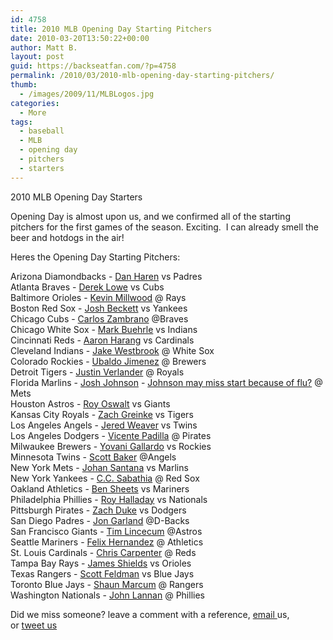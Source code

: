 ```yaml
---
id: 4758
title: 2010 MLB Opening Day Starting Pitchers
date: 2010-03-20T13:50:22+00:00
author: Matt B.
layout: post
guid: https://backseatfan.com/?p=4758
permalink: /2010/03/2010-mlb-opening-day-starting-pitchers/
thumb:
  - /images/2009/11/MLBLogos.jpg
categories:
  - More
tags:
  - baseball
  - MLB
  - opening day
  - pitchers
  - starters
---
```


<div class="entry">
  <p>
    2010 MLB Opening Day Starters
  </p>

  <p>
    Opening Day is almost upon us, and we confirmed all of the starting pitchers for the first games of the season. Exciting.  I can already smell the beer and hotdogs in the air!
  </p>

  <p>
    Heres the Opening Day Starting Pitchers:
  </p>

  <p>
    Arizona Diamondbacks - <a href="https://www.sportingnews.com/mlb/article/2010-03-25/haren-hit-hard-d-backs-loss-cubs">Dan Haren</a> vs Padres<br /> Atlanta Braves - <a href="http://blogs.ajc.com/atlanta-braves-blog/2010/02/28/cox-tabs-lowe-to-start-opening-day/">Derek Lowe</a> vs Cubs<br /> Baltimore Orioles - <a href="https://www.baltimoresun.com/sports/orioles/bal-osnotes0329,0,4919881.story">Kevin Millwood</a> @ Rays<br /> Boston Red Sox - <a href="http://sports.espn.go.com/boston/mlb/news/story?id=5031726">Josh Beckett</a> vs Yankees<br /> Chicago Cubs - <a href="http://mlb.mlb.com/news/article.jsp?ymd=20100331&content_id=9033166&vkey=news_mlb&fext=.jsp&c_id=mlb">Carlos Zambrano</a> @Braves<br /> Chicago White Sox - <a href="http://chicago.whitesox.mlb.com/news/article.jsp?ymd=20100221&content_id=8107918&vkey=news_cws&fext=.jsp&c_id=cws">Mark Buehrle</a> vs Indians<br /> Cincinnati Reds - <a href="https://www.vegasinsider.com/mlb/story.cfm/story/972898/">Aaron Harang</a> vs Cardinals<br /> Cleveland Indians - <a href="https://www.chicagotribune.com/sports/baseball/whitesox/chi-100320-phil-rogers-mlb-whispers,0,3951964.story">Jake Westbrook</a> @ White Sox<br /> Colorado Rockies - <a href="https://www.nj.com/sportsflash/index.ssf?/base/sports-256/126826221124740.xml&storylist=baseball">Ubaldo Jimenez</a> @ Brewers<br /> Detroit Tigers - <a href="https://www.theoaklandpress.com/articles/2010/03/27/sports/pro/doc4bad9da071255513201584.txt">Justin Verlander</a> @ Royals<br /> Florida Marlins - <a href="https://www.miamiherald.com/2010/03/28/1552574/johnson-recovering-ready-to-start.html">Josh Johnson</a> - <a href="https://www.fishstripes.com/2010/3/27/1392750/josh-johnson-may-not-be-opening">Johnson may miss start because of flu?</a> @ Mets<br /> Houston Astros - <a href="http://mlb.mlb.com/news/article.jsp?ymd=20100320&content_id=8849824&vkey=news_mlb&fext=.jsp&c_id=mlb">Roy Oswalt</a> vs Giants<br /> Kansas City Royals - <a href="http://mlb.mlb.com/news/article.jsp?ymd=20100207&content_id=8035508&vkey=news_mlb&fext=.jsp&c_id=mlb">Zach Greinke</a> vs Tigers<br /> Los Angeles Angels - <a href="http://losangeles.angels.mlb.com/news/article.jsp?ymd=20100402&content_id=9051050&vkey=news_ana&fext=.jsp&c_id=ana">Jered Weaver</a> vs Twins<br /> Los Angeles Dodgers - <a href="http://mlb.mlb.com/news/article.jsp?ymd=20100325&content_id=8924704&vkey=news_mlb&fext=.jsp&c_id=mlb">Vicente Padilla</a> @ Pirates<br /> Milwaukee Brewers - <a href="http://mlb.mlb.com/news/article.jsp?ymd=20100329&content_id=8986346&vkey=news_mlb&fext=.jsp&c_id=mlb">Yovani Gallardo</a> vs Rockies<br /> Minnesota Twins - <a href="http://minnesota.twins.mlb.com/news/article.jsp?ymd=20100326&content_id=8958112&vkey=recap&fext=.jsp&c_id=min">Scott Baker</a> @Angels<br /> New York Mets - <a href="http://sports.espn.go.com/mlb/spring2010/news/story?id=5043539">Johan Santana</a> vs Marlins<br /> New York Yankees - <a href="http://espn.go.com/mlb/blog/_/name/mlb_spring_training/id/5037996/march-29">C.C. Sabathia</a> @ Red Sox<br /> Oakland Athletics - <a href="https://www.sfgate.com/cgi-bin/blogs/athletics/detail?entry_id=59185">Ben Sheets</a> vs Mariners<br /> Philadelphia Phillies - <a href="http://philadelphia.phillies.mlb.com/news/probable_pitchers/index.jsp?c_id=phi">Roy Halladay</a> vs Nationals<br /> Pittsburgh Pirates - <a href="http://mlb.mlb.com/news/article.jsp?ymd=20100323&content_id=8884478&vkey=news_mlb&fext=.jsp&c_id=mlb">Zach Duke</a> vs Dodgers<br /> San Diego Padres - <a href="http://twitter.com/SDPadres/status/11202739285">Jon Garland</a> @D-Backs<br /> San Francisco Giants - <a href="http://sanfrancisco.giants.mlb.com/news/probable_pitchers/index.jsp?c_id=sf">Tim Lincecum</a> @Astros<br /> Seattle Mariners - <a href="https://www.usatoday.com/sports/baseball/al/2010-03-31-2813967543_x.htm">Felix Hernandez</a> @ Athletics<br /> St. Louis Cardinals - <a href="http://interact.stltoday.com/blogzone/commishs-hot-stove/commishs-hot-stove/cardinal-beat-updates/2010/03/carpenter-to-start-opener-wainwright-gets-call-at-home/">Chris Carpenter</a> @ Reds<br /> Tampa Bay Rays - <a href="https://www.draysbay.com/2010/3/12/1370046/rays-name-james-shields-opening">James Shields</a> vs Orioles<br /> Texas Rangers - <a href="http://sportsillustrated.cnn.com/2010/baseball/mlb/03/27/rangers.feldman.ap/index.html">Scott Feldman</a> vs Blue Jays<br /> Toronto Blue Jays - <a href="https://www.usatoday.com/sports/baseball/al/2010-03-22-411573272_x.htm">Shaun Marcum</a> @ Rangers<br /> Washington Nationals - <a href="/images/2009/11/MLBLogos.jpg">John Lannan</a> @ Phillies
  </p>

  <p>
    Did we miss someone? leave a comment with a reference, <a href="mailto:info@backseatfan.com">email </a>us, or <a href="http://twitter.com/backseatfan">tweet us</a><a href="/images/2009/11/MLBLogos.jpg"> </a>
  </p>
</div>
